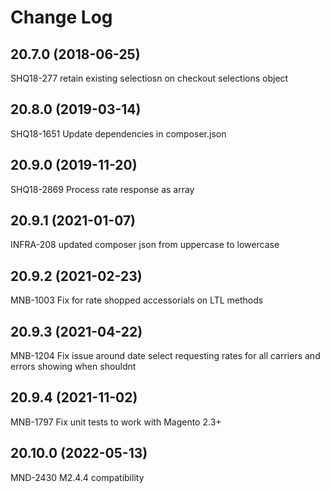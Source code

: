 # Change Log
## 20.7.0 (2018-06-25)
SHQ18-277 retain existing selectiosn on checkout selections object


## 20.8.0 (2019-03-14)
SHQ18-1651 Update dependencies in composer.json


## 20.9.0 (2019-11-20)
SHQ18-2869 Process rate response as array


## 20.9.1 (2021-01-07)
INFRA-208 updated composer json from uppercase to lowercase


## 20.9.2 (2021-02-23)
MNB-1003 Fix for rate shopped accessorials on LTL methods


## 20.9.3 (2021-04-22)
MNB-1204 Fix issue around date select requesting rates for all carriers and errors showing when shouldnt


## 20.9.4 (2021-11-02)
MNB-1797 Fix unit tests to work with Magento 2.3+


## 20.10.0 (2022-05-13)
MND-2430 M2.4.4 compatibility


